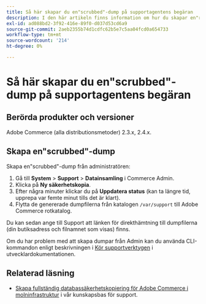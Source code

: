 ```yaml
---
title: Så här skapar du en"scrubbed"-dump på supportagentens begäran
description: I den här artikeln finns information om hur du skapar en"rensad" dump (säkerhetskopia) av din databas och kod från Adobe Commerce Admin när du ombeds att tillhandahålla en sådan av en Adobe Commerce supportagent. Den här dumpen exkluderar dina mediefiler för att snabba upp processen och resultera i en mycket mindre fil. Alla känsliga data hashas när databassäkerhetskopieringen görs.
exl-id: ad088bd2-3f92-416e-89f0-d037d53cd6a9
source-git-commit: 2aeb2355b74d1cdfc62b5e7c5aa04fcd0a654733
workflow-type: tm+mt
source-wordcount: '214'
ht-degree: 0%

---
```


# Så här skapar du en&quot;scrubbed&quot;-dump på supportagentens begäran


## Berörda produkter och versioner

Adobe Commerce (alla distributionsmetoder) 2.3.x, 2.4.x.

## Skapa en&quot;scrubbed&quot;-dump

Skapa en&quot;scrubbed&quot;-dump från administratören:

1. Gå till **System** > **Support** > **Datainsamling** i Commerce Admin.
1. Klicka på **Ny säkerhetskopia**.
1. Efter några minuter klickar du på **Uppdatera status** (kan ta längre tid, upprepa var femte minut tills det är klart).
1. Flytta de genererade dumpfilerna från katalogen `/var/support` till Adobe Commerce rotkatalog.

Du kan sedan ange till Support att länken för direkthämtning till dumpfilerna (din butiksadress och filnamnet som visas) finns.

Om du har problem med att skapa dumpar från Admin kan du använda CLI-kommandon enligt beskrivningen i [Kör supportverktygen](https://experienceleague.adobe.com/sv/docs/commerce-operations/configuration-guide/cli/run-support-utilities) i utvecklardokumentationen.

## Relaterad läsning

* [Skapa fullständig databassäkerhetskopiering för Adobe Commerce i molninfrastruktur](/help/how-to/general/create-database-dump-on-cloud.md) i vår kunskapsbas för support.
